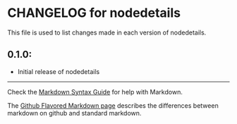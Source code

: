 # CHANGELOG for nodedetails

This file is used to list changes made in each version of nodedetails.

## 0.1.0:

* Initial release of nodedetails

- - - 
Check the [Markdown Syntax Guide](http://daringfireball.net/projects/markdown/syntax) for help with Markdown.

The [Github Flavored Markdown page](http://github.github.com/github-flavored-markdown/) describes the differences between markdown on github and standard markdown.
